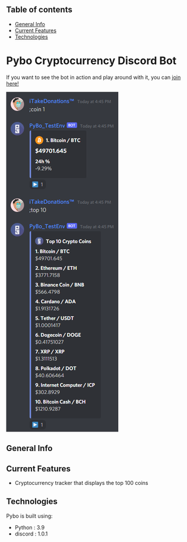 ## Table of contents
* [General Info](#general-info)
* [Current Features](#current-features)
* [Technologies](#technologies)

# Pybo Cryptocurrency Discord Bot
If you want to see the bot in action and play around with it, you can [join here!](https://discord.gg/6YCm7mSPDu)

![](images/Crypto_Commands.png)

## General Info

## Current Features
- Cryptocurrency tracker that displays the top 100 coins

## Technologies
Pybo is built using:
* Python            : 3.9
* discord           : 1.0.1
